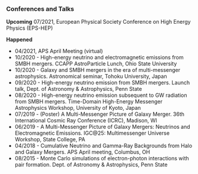 ### Conferences and Talks
**Upcoming**
07/2021, European Physical Society Conference on High Energy Physics (EPS-HEP)

**Happened**
* 04/2021, APS April Meeting (virtual)
* 10/2020 - High-energy neutrino and electromagnetic emissions from SMBH mergers. CCAPP AstroParticle Lunch, Ohio State University
* 10/2020 - Galaxy and SMBH mergers in the era of multi-messenger astrophysics.
Astronomical seminar, Tohoku University, Japan 
* 09/2020 - High-energy neutrino emission from SMBH mergers. Launch talk, Dept. of
Astronomy & Astrophysics, Penn State
* 08/2020 - High-energy neutrino emission subsequent to GW radiation from SMBH
mergers. Time-Domain High-Energy Messenger Astrophysics Workshop,
University of Kyoto, Japan
* 07/2019 - (Poster) A Multi-Messenger Picture of Galaxy Merger. 36th International
Cosmic Ray Conference (ICRC), Madison, WI
* 06/2019 - A Multi-Messenger Picture of Galaxy Mergers: Neutrinos and
Electromagnetic Emissions. IGC@25: Multimessenger Universe Workshop,
State College, PA
* 04/2018 - Cumulative Neutrino and Gamma-Ray Backgrounds from Halo and
Galaxy Mergers. APS April meeting, Columbus, OH
* 08/2015 - Monte Carlo simulations of electron-photon interactions with pair
formation. Dept. of Astronomy & Astrophysics, Penn State
